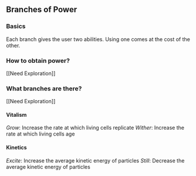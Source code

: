## Branches of Power
### Basics
Each branch gives the user two abilities. Using one comes at the cost of the other.

### How to obtain power?
[[Need Exploration]]

### What branches are there?
[[Need Exploration]]
#### Vitalism
*Grow*: Increase the rate at which living cells replicate
*Wither*: Increase the rate at which living cells age

#### Kinetics
*Excite*: Increase the average kinetic energy of particles
*Still*: Decrease the average kinetic energy of particles




